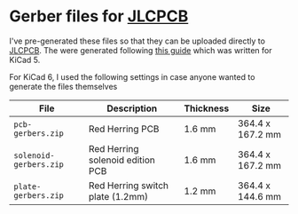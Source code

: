 # Gerber files for [JLCPCB](https://jlcpcb.com/)

I've pre-generated these files so that they can be uploaded directly to [JLCPCB](https://jlcpcb.com).  The were generated following [this guide](https://support.jlcpcb.com/article/149-how-to-generate-gerber-and-drill-files-in-kicad) which was written for KiCad 5.

For KiCad 6, I used the following settings in case anyone wanted to generate the files themselves

| File | Description | Thickness | Size
| ---- | ----------- | --------- | ----
| `pcb-gerbers.zip`  | Red Herring PCB | 1.6 mm | 364.4 x 167.2 mm
| `solenoid-gerbers.zip` | Red Herring solenoid edition PCB | 1.6 mm | 364.4 x 167.2 mm
| `plate-gerbers.zip` | Red Herring switch plate (1.2mm) | 1.2 mm | 364.4 x 144.6 mm
